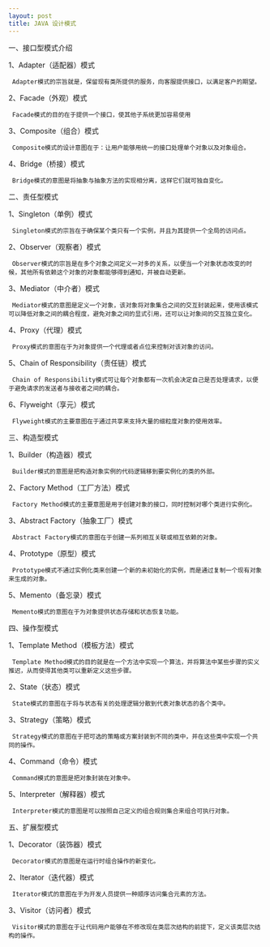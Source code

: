 ```yaml
---
layout: post
title: JAVA 设计模式
---
```


一、接口型模式介绍

1、Adapter（适配器）模式

     Adapter模式的宗旨就是，保留现有类所提供的服务，向客服提供接口，以满足客户的期望。 
 
2、Facade（外观）模式

     Facade模式的目的在于提供一个接口，使其他子系统更加容易使用
 
3、Composite（组合）模式

     Composite模式的设计意图在于：让用户能够用统一的接口处理单个对象以及对象组合。
    
4、Bridge（桥接）模式

     Bridge模式的意图是将抽象与抽象方法的实现相分离，这样它们就可独自变化。
 
二、责任型模式

1、Singleton（单例）模式

     Singleton模式的宗旨在于确保某个类只有一个实例，并且为其提供一个全局的访问点。
 
2、Observer（观察者）模式

     Observer模式的宗旨是在多个对象之间定义一对多的关系，以便当一个对象状态改变的时候，其他所有依赖这个对象的对象都能够得到通知，并被自动更新。
 
3、Mediator（中介者）模式

     Mediator模式的意图是定义一个对象，该对象将对象集合之间的交互封装起来，使用该模式可以降低对象之间的耦合程度，避免对象之间的显式引用，还可以让对象间的交互独立变化。
 
4、Proxy（代理）模式

     Proxy模式的意图在于为对象提供一个代理或者点位来控制对该对象的访问。
 
5、Chain of Responsibility（责任链）模式

     Chain of Responsibility模式可让每个对象都有一次机会决定自己是否处理请求，以便于避免请求的发送者与接收者之间的耦合。
 
6、Flyweight（享元）模式

     Flyweight模式的主要意图在于通过共享来支持大量的细粒度对象的使用效率。
 
三、构造型模式

1、Builder（构造器）模式

     Builder模式的意图是把构造对象实例的代码逻辑移到要实例化的类的外部。
 
2、Factory Method（工厂方法）模式

     Factory Method模式的主要意图是用于创建对象的接口，同时控制对哪个类进行实例化。
 
3、Abstract Factory（抽象工厂）模式

     Abstract Factory模式的意图在于创建一系列相互关联或相互依赖的对象。
 
4、Prototype（原型）模式

     Prototype模式不通过实例化类来创建一个新的未初始化的实例，而是通过复制一个现有对象来生成的对象。
 
5、Memento（备忘录）模式

     Memento模式的意图在于为对象提供状态存储和状态恢复功能。
 
四、操作型模式

1、Template Method（模板方法）模式

     Template Method模式的目的就是在一个方法中实现一个算法，并将算法中某些步骤的实义推迟，从而使得其他类可以重新定义这些步骤。     
 
2、State（状态）模式

     State模式的意图在于将与状态有关的处理逻辑分散到代表对象状态的各个类中。
 
3、Strategy（策略）模式

     Strategy模式的意图在于把可选的策略或方案封装到不同的类中，并在这些类中实现一个共同的操作。
 
4、Command（命令）模式

     Command模式的意图是把对象封装在对象中。
 
5、Interpreter（解释器）模式

     Interpreter模式的意图是可以按照自己定义的组合规则集合来组合可执行对象。
     
 
五、扩展型模式

1、Decorator（装饰器）模式

     Decorator模式的意图是在运行时组合操作的新变化。
 
2、Iterator（迭代器）模式

     Iterator模式的意图在于为开发人员提供一种顺序访问集合元素的方法。
 
3、Visitor（访问者）模式

     Visitor模式的意图在于让代码用户能够在不修改现在类层次结构的前提下，定义该类层次结构的操作。
